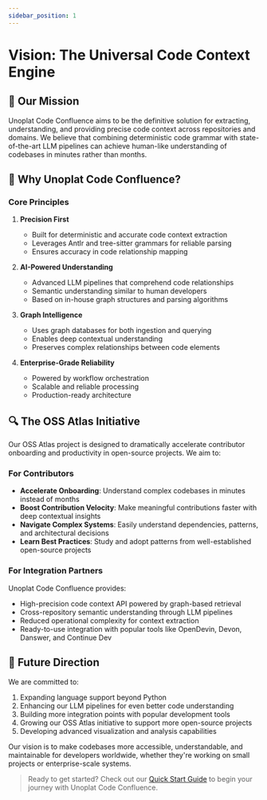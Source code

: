 ```yaml
---
sidebar_position: 1
---
```


# Vision: The Universal Code Context Engine

## 🎯 Our Mission

Unoplat Code Confluence aims to be the definitive solution for extracting, understanding, and providing precise code context across repositories and domains. We believe that combining deterministic code grammar with state-of-the-art LLM pipelines can achieve human-like understanding of codebases in minutes rather than months.

## 🌟 Why Unoplat Code Confluence?

### Core Principles

1. **Precision First**
   - Built for deterministic and accurate code context extraction
   - Leverages Antlr and tree-sitter grammars for reliable parsing
   - Ensures accuracy in code relationship mapping

2. **AI-Powered Understanding**
   - Advanced LLM pipelines that comprehend code relationships
   - Semantic understanding similar to human developers
   - Based on in-house graph structures and parsing algorithms

3. **Graph Intelligence**
   - Uses graph databases for both ingestion and querying
   - Enables deep contextual understanding
   - Preserves complex relationships between code elements

4. **Enterprise-Grade Reliability**
   - Powered by workflow orchestration
   - Scalable and reliable processing
   - Production-ready architecture

## 🔍 The OSS Atlas Initiative

Our OSS Atlas project is designed to dramatically accelerate contributor onboarding and productivity in open-source projects. We aim to:

### For Contributors
- **Accelerate Onboarding**: Understand complex codebases in minutes instead of months
- **Boost Contribution Velocity**: Make meaningful contributions faster with deep contextual insights
- **Navigate Complex Systems**: Easily understand dependencies, patterns, and architectural decisions
- **Learn Best Practices**: Study and adopt patterns from well-established open-source projects

### For Integration Partners

Unoplat Code Confluence provides:
- High-precision code context API powered by graph-based retrieval
- Cross-repository semantic understanding through LLM pipelines
- Reduced operational complexity for context extraction
- Ready-to-use integration with popular tools like OpenDevin, Devon, Danswer, and Continue Dev

## 🚀 Future Direction

We are committed to:
1. Expanding language support beyond Python
2. Enhancing our LLM pipelines for even better code understanding
3. Building more integration points with popular development tools
4. Growing our OSS Atlas initiative to support more open-source projects
5. Developing advanced visualization and analysis capabilities

Our vision is to make codebases more accessible, understandable, and maintainable for developers worldwide, whether they're working on small projects or enterprise-scale systems.

> Ready to get started? Check out our [Quick Start Guide](../quickstart/how-to-run) to begin your journey with Unoplat Code Confluence.
